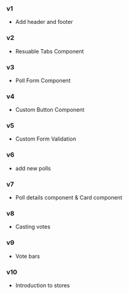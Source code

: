 ### v1
- Add header and footer

### v2
- Resuable Tabs Component

### v3
- Poll Form Component

### v4
- Custom Button Component

### v5
- Custom Form Validation

### v6
- add new polls

### v7
- Poll details component & Card component

### v8
- Casting votes

### v9
- Vote bars

### v10
- Introduction to stores